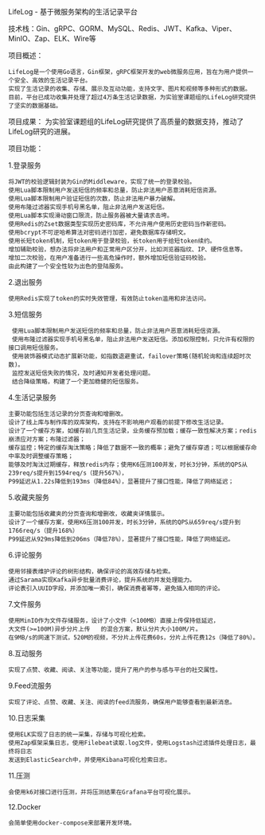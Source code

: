 LifeLog - 基于微服务架构的生活记录平台   
                    
技术栈：Gin、gRPC、GORM、MySQL、Redis、JWT、Kafka、Viper、MinIO、Zap、ELK、Wire等

项目概述：

    LifeLog是一个使用Go语言，Gin框架，gRPC框架开发的web微服务应用，旨在为用户提供一个安全、高效的生活记录平台。
    实现了生活记录的收集、存储、展示及互动功能，支持文字、图片和视频等多种形式的数据。
    目前，平台已成功收集并处理了超过4万条生活记录数据，为实验室课题组的LifeLog研究提供了坚实的数据基础。

项目成果： 为实验室课题组的LifeLog研究提供了高质量的数据支持，推动了LifeLog研究的进展。

项目功能：

1.登录服务

    将JWT的校验逻辑封装为Gin的Middleware，实现了统一的登录校验。
    使用Lua脚本限制用户发送短信的频率和总量，防止非法用户恶意消耗短信资源。
    使用Lua脚本限制用户验证短信的次数，防止非法用户暴力破解。
    使用布隆过滤器实现手机号黑名单，阻止非法用户发送短信。
    使用Lua脚本实现滑动窗口限流，防止服务器被大量请求击垮。
    使用Redis的Zset数据类型实现历史密码库，不允许用户使用历史密码当作新密码。
    使用bcrypt不可逆哈希算法对密码进行加密，避免数据库存储明文。
    使用长短token机制，短token用于登录校验，长token用于给短token续约。
    增加辅助校验，想办法将非法用户和正常用户区分开，比如浏览器指纹、IP、硬件信息等。
    增加二次校验，在用户准备进行一些高危操作时，额外增加短信验证码校验。
    由此构建了一个安全性较为出色的登陆服务。
    
2.退出服务

    使用Redis实现了token的实时失效管理，有效防止token滥用和非法访问。
    
3.短信服务

     使用Lua脚本限制用户发送短信的频率和总量，防止非法用户恶意消耗短信资源。
     使用布隆过滤器实现手机号黑名单，阻止非法用户发送短信。添加权限控制，只允许有权限的接口调用短信服务。
     使用装饰器模式动态扩展新功能，如指数退避重试，failover策略(随机轮询和连续超时次数)。
     监控发送短信失败的情况，及时通知开发者处理问题。
     结合降级策略，构建了一个更加稳健的短信服务。

4.生活记录服务

    主要功能包括生活记录的分页查询和增删改。
    设计了线上库与制作库的双库架构，支持在不影响用户观看的前提下修改生活记录。
    设计了一个缓存方案，如缓存前几页生活记录，业务缓存预加载；缓存一致性解决方案；redis崩溃应对方案；布隆过滤器；
    缓存监控；特定的缓存淘汰策略；降低了数据不一致的概率；避免了缓存穿透；可以根据缓存命中率及时调整缓存策略；
    能够及时淘汰过期缓存，释放redis内存；使用K6压测100并发，时长3分钟，系统的QPS从239req/s提升到1594req/s（提升567%），
    P99延迟从1.22s降低到193ms（降低84%），显著提升了接口性能，降低了网络延迟；
    
5.收藏夹服务

    主要功能包括收藏夹的分页查询和增删改，收藏夹详情展示。
    设计了一个缓存方案，使用K6压测100并发，时长3分钟，系统的QPS从659req/s提升到1766req/s（提升168%）	
    P99延迟从929ms降低到206ms（降低78%），显著提升了接口性能，降低了网络延迟。

6.评论服务

    使用邻接表维护评论的树形结构，确保评论的高效存储与检索。
    通过Sarama实现Kafka异步批量消费评论，提升系统的并发处理能力。
    评论表引入UUID字段，并添加唯一索引，确保消费者幂等，避免插入相同的评论。
    
7.文件服务

    使用MinIO作为文件存储服务，设计了小文件（<100MB）直接上传保持低延迟，
    大文件(>=100M)异步分片上传	的混合方案，默认分片大小100M/片。
    在9MB/s的网速下测试，520M的视频，不分片上传花费60s，分片上传花费12s（降低了80%）。
    
8.互动服务

    实现了点赞、收藏、阅读、关注等功能，提升了用户的参与感与平台的社交属性。

    
9.Feed流服务

    实现了评论、点赞、收藏、关注、阅读的feed流服务，确保用户能够查看到最新消息。
    
10.日志采集

    使用ELK实现了日志的统一采集，存储与可视化检索。
    使用Zap框架采集日志，使用Filebeat读取.log文件，使用Logstash过滤插件处理日志，最终将日志	
    发送到ElasticSearch中，并使用Kibana可视化检索日志。
    
11.压测

    会使用k6对接口进行压测，并将压测结果在Grafana平台可视化展示。
    
12.Docker

    会简单使用docker-compose来部署开发环境。
